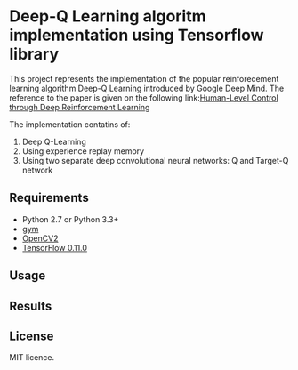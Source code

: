 # Deep-Q Learning algoritm implementation using Tensorflow library

This project represents the implementation of the popular reinforecement learning algorithm Deep-Q Learning introduced by Google Deep Mind. The reference to the paper is given on the following link:[Human-Level Control through Deep Reinforcement Learning](http://home.uchicago.edu/~arij/journalclub/papers/2015_Mnih_et_al.pdf)
 
The implementation contatins of:

1. Deep Q-Learning 
2. Using experience replay memory 
3. Using two separate deep convolutional neural networks: Q and Target-Q network

## Requirements


- Python 2.7 or Python 3.3+
- [gym](https://github.com/openai/gym)
- [OpenCV2](http://opencv.org/)
- [TensorFlow 0.11.0](https://github.com/tensorflow/tensorflow/tree/r0.11)


## Usage


## Results

## License

MIT licence.
